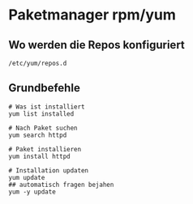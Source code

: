 # Paketmanager rpm/yum 

## Wo werden die Repos konfiguriert 

```
/etc/yum/repos.d

```

## Grundbefehle 

```
# Was ist installiert
yum list installed

# Nach Paket suchen 
yum search httpd 

# Paket installieren 
yum install httpd 

# Installation updaten 
yum update 
## automatisch fragen bejahen 
yum -y update 

```
